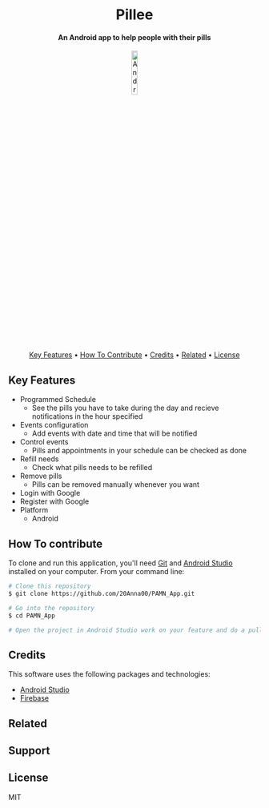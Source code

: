 
<h1 align="center">
  Pillee
  <br>
</h1>

<h4 align="center">An Android app to help people with their pills</h4>

<p align="center">


  <a href="https://developer.android.com/studio?hl=es&gclid=Cj0KCQiAmaibBhCAARIsAKUlaKR9fSb3QQY99dgLSUWhhx0_mESQe5-lVD2uOPZeWnZojD5_nuDeLaQaAuSsEALw_wcB&gclsrc=aw.ds">
    <img style="width:15%;" src="https://1.bp.blogspot.com/-LgTa-xDiknI/X4EflN56boI/AAAAAAAAPuk/24YyKnqiGkwRS9-_9suPKkfsAwO4wHYEgCLcBGAsYHQ/s0/image9.png"
         alt=Android">
       

<p align="center">
  <a href="#key-features">Key Features</a> •
  <a href="#how-to-contribute">How To Contribute</a> •
  <a href="#credits">Credits</a> •
  <a href="#related">Related</a> •
  <a href="#license">License</a>
</p>


## Key Features 

* Programmed Schedule 
  - See the pills you have to take during the day and recieve notifications in the hour specified
* Events configuration
  - Add events with date and time that will be notified
* Control events
  - Pills and appointments in your schedule can be checked as done
* Refill needs
  - Check what pills needs to be refilled
* Remove pills
  - Pills can be removed manually whenever you want
* Login with Google
* Register with Google
* Platform
  - Android 

## How To contribute

To clone and run this application, you'll need [Git](https://git-scm.com) and [Android Studio](https://developer.android.com/studio?hl=es&gclid=Cj0KCQiAmaibBhCAARIsAKUlaKR9fSb3QQY99dgLSUWhhx0_mESQe5-lVD2uOPZeWnZojD5_nuDeLaQaAuSsEALw_wcB&gclsrc=aw.ds) installed on your computer. From your command line:

```bash
# Clone this repository
$ git clone https://github.com/20Anna00/PAMN_App.git

# Go into the repository
$ cd PAMN_App

# Open the project in Android Studio work on your feature and do a pull request

```


## Credits

This software uses the following packages and technologies:

- [Android Studio](https://developer.android.com/)
- [Firebase](https://firebase.google.com/)


## Related


## Support


## License

MIT



